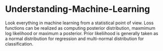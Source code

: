# Understanding-Machine-Learning
Look everything in machine learning from a statistical point of view.
Loss functions can be realized as computing posterior distribution, maxmimum log likelihood or maximum a posterior. Prior likeliihood is generally taken as a normal distribution for regression and multi-normal distribution for classification. 
